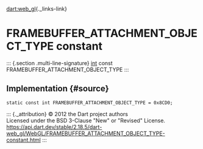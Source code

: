 [dart:web\_gl](../../dart-web_gl/dart-web_gl-library){._links-link}

FRAMEBUFFER\_ATTACHMENT\_OBJECT\_TYPE constant
==============================================

::: {.section .multi-line-signature}
[int](../../dart-core/int-class) const
FRAMEBUFFER\_ATTACHMENT\_OBJECT\_TYPE
:::

Implementation {#source}
--------------

``` {.language-dart data-language="dart"}
static const int FRAMEBUFFER_ATTACHMENT_OBJECT_TYPE = 0x8CD0;
```

::: {._attribution}
© 2012 the Dart project authors\
Licensed under the BSD 3-Clause \"New\" or \"Revised\" License.\
<https://api.dart.dev/stable/2.18.5/dart-web_gl/WebGL/FRAMEBUFFER_ATTACHMENT_OBJECT_TYPE-constant.html>
:::
